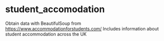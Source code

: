 # student_accomodation
Obtain data with BeautifulSoup from https://www.accommodationforstudents.com/
Includes information about student accommodation across the UK

